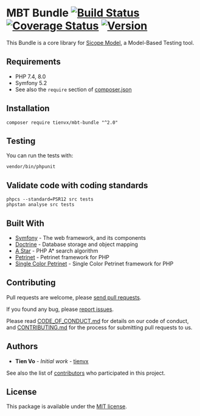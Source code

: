 # MBT Bundle [![Build Status][actions_badge]][actions_link] [![Coverage Status][coveralls_badge]][coveralls_link] [![Version][version-image]][version-url]

This Bundle is a core library for [Sicope Model][sicope-model], a Model-Based Testing tool.

## Requirements

* PHP 7.4, 8.0
* Symfony 5.2
* See also the `require` section of [composer.json](composer.json)

## Installation

```shell
composer require tienvx/mbt-bundle "^2.0"
```

## Testing

You can run the tests with:
```shell
vendor/bin/phpunit
```

## Validate code with coding standards

```shell
phpcs --standard=PSR12 src tests
phpstan analyse src tests
```

## Built With

* [Symfony][symfony] - The web framework, and its components
* [Doctrine][doctrine] - Database storage and object mapping
* [A Star][a-star] - PHP A* search algorithm
* [Petrinet][petrinet] - Petrinet framework for PHP
* [Single Color Petrinet][single-color-petrinet] - Single Color Petrinet framework for PHP

## Contributing

Pull requests are welcome, please [send pull requests][pulls].

If you found any bug, please [report issues][issues].

Please read [CODE_OF_CONDUCT.md](CODE_OF_CONDUCT.md) for details on our code of conduct, and [CONTRIBUTING.md](CONTRIBUTING.md) for the process for submitting pull requests to us.


## Authors

* **Tien Vo** - *Initial work* - [tienvx](https://tienvx.github.io/)

See also the list of [contributors][contributors] who participated in this project.

## License

This package is available under the [MIT license](LICENSE).

[actions_badge]: https://github.com/tienvx/mbt-bundle/workflows/main/badge.svg
[actions_link]: https://github.com/tienvx/mbt-bundle/actions

[coveralls_badge]: https://coveralls.io/repos/tienvx/mbt-bundle/badge.svg?branch=master&service=github
[coveralls_link]: https://coveralls.io/github/tienvx/mbt-bundle?branch=master

[version-url]: https://packagist.org/packages/tienvx/mbt-bundle
[version-image]: http://img.shields.io/packagist/v/tienvx/mbt-bundle.svg?style=flat

[contributors]: https://github.com/tienvx/mbt-bundle/graphs/contributors
[pulls]: https://github.com/tienvx/mbt-bundle/pulls
[issues]: https://github.com/tienvx/mbt-bundle/issues

[symfony]: https://symfony.com/
[doctrine]: https://www.doctrine-project.org/
[a-star]: https://github.com/jmgq/php-a-star
[petrinet]: https://github.com/florianv/petrinet
[single-color-petrinet]: https://github.com/tienvx/single-color-petrinet
[sicope-model]: http://sicope-model.github.io/
